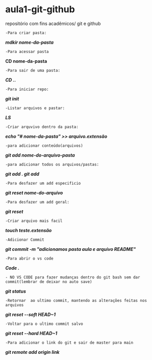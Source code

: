 # aula1-git-github
repositório com fins acadêmicos/ git e github

``-Para criar pasta:``

***mdkir nome-da-pasta***

``-Para acessar pasta``

**CD nome-da-pasta**

``-Para sair de uma pasta:``

***CD ..***

``-Para iniciar repo:`` 

***git init***


``-Listar arquivos e pastar:``

***LS***

``-Criar arquvivo dentro da pasta:``

***echo "# nome-da-pasta" >> arquivo.extensão***

``-para adicionar conteúdo(arquivos)``

***git add nome-do-arquivo-pasta***

``-para adicionar todos os arquivos/pastas:``

***git add . git add***

``-Para desfazer um add especificio`` 

***git reset nome-do-arquivo***

``-Para desfazer um add geral:``

 ***git reset***

``-Criar arquivo mais facil``

***touch teste.extensão***

``-Adicionar Commit``

***git commit -m "adicionamos pasta aula e arquivo README"***
 
``-Para abrir o vs code``

***Code .*** 

``- NO VS CODE para fazer mudanças dentro do git bash sem dar commit(lembrar de deixar no auto save)``

***git status***

``-Retornar  ao ultimo commit, mantendo as alterações feitas nos arquivos``

***git reset --soft HEAD~1***

``-Voltar para o ultimo commit salvo``

***git reset --hard HEAD~1***

``-Para adicionar o link do git e sair de master para main``

 ***git remote add origin link***

